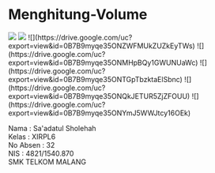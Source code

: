 # Menghitung-Volume

<img src="https://drive.google.com/uc?export=view&id=0B7B9myqe35ONOHF1MUlFdEV4VGs">

<img src = "https://drive.google.com/uc?export=view&id=0B7B9myqe35ONOHF1MUlFdEV4VGs">
![](https://drive.google.com/uc?export=view&id=0B7B9myqe35ONZWFMUkZUZkEyTWs)
![](https://drive.google.com/uc?export=view&id=0B7B9myqe35ONMHpBQy1GWUNUaWc)
![](https://drive.google.com/uc?export=view&id=0B7B9myqe35ONTGpTbzktaElSbnc)
![](https://drive.google.com/uc?export=view&id=0B7B9myqe35ONQkJETUR5ZjZFOUU)
![](https://drive.google.com/uc?export=view&id=0B7B9myqe35ONYmJ5WWJtcy16OEk)

Nama : Sa'adatul Sholehah <br>
Kelas : XIRPL6 <br>
No Absen : 32 <br>
NIS : 4821/1540.870 <br>
SMK TELKOM MALANG
